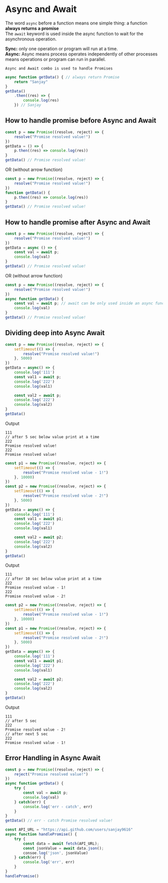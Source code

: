 <h1>Async and Await</h1>

The word `async` before a function means one simple thing: a function **always returns a promise**</br>
The `await` keyword is used inside the async function to wait for the asynchronous operation.</br>

**Sync:** only one operation or program will run at a time.</br>
**Async:** Async means process operates independently of other processes means operations or program can run in parallel.</br>

`Async and Await combo is used to handle Promises`

```javascript
async function getData() { // always return Promise
    return "Sanjay"
}
getData()
    .then((res) => {
        console.log(res)
    }) // Sanjay
```

<h2>How to handle promise before Async and Await</h2>

```javascript
const p = new Promise((resolve, reject) => {
    resolve("Promise resolved value!")
})
getData = () => {
    p.then((res) => console.log(res))
}
getData() // Promise resolved value!
```
OR (without arrow function)

```javascript
const p = new Promise((resolve, reject) => {
    resolve("Promise resolved value!")
})
function getData() {
    p.then((res) => console.log(res))
}
getData() // Promise resolved value!
```

<h2>How to handle promise after Async and Await</h2>

```javascript
const p = new Promise((resolve, reject) => {
    resolve("Promise resolved value!")
})
getData = async () => {
    const val = await p;
    console.log(val)
}
getData() // Promise resolved value!
```
OR (without arrow function)

```javascript
const p = new Promise((resolve, reject) => {
    resolve("Promise resolved value!")
})
async function getData() {
    const val = await p; // await can be only used inside an async function
    console.log(val)
}
getData() // Promise resolved value!
```

<h2>Dividing deep into Async Await</h2>

```javascript
const p = new Promise((resolve, reject) => {
    setTimeout(() => {
        resolve("Promise resolved value!")
    }, 5000)
})
getData = async() => {
    console.log('111')
    const val1 = await p;
    console.log('222')
    console.log(val1)

    const val2 = await p;
    console.log('222')
    console.log(val2)
}
getData()
```
Output
```
111
// after 5 sec below value print at a time
222
Promise resolved value!
222
Promise resolved value!
```

```javascript
const p1 = new Promise((resolve, reject) => {
    setTimeout(() => {
        resolve("Promise resolved value - 1!")
    }, 10000)
})
const p2 = new Promise((resolve, reject) => {
    setTimeout(() => {
        resolve("Promise resolved value - 2!")
    }, 5000)
})
getData = async() => {
    console.log('111')
    const val1 = await p1;
    console.log('222')
    console.log(val1)

    const val2 = await p2;
    console.log('222')
    console.log(val2)
}
getData()
```
Output
```
111
// after 10 sec below value print at a time
222
Promise resolved value - 1!
222
Promise resolved value - 2!
```

```javascript
const p2 = new Promise((resolve, reject) => {
    setTimeout(() => {
        resolve("Promise resolved value - 1!")
    }, 10000)
})
const p1 = new Promise((resolve, reject) => {
    setTimeout(() => {
        resolve("Promise resolved value - 2!")
    }, 5000)
})
getData = async() => {
    console.log('111')
    const val1 = await p1;
    console.log('222')
    console.log(val1)

    const val2 = await p2;
    console.log('222')
    console.log(val2)
}
getData()
```
Output
```
111
// after 5 sec
222
Promise resolved value - 2!
// after next 5 sec
222
Promise resolved value - 1!
```

<h2>Error Handling in Async Await</h2>

```javascript
const p = new Promise((resolve, reject) => {
    reject("Promise resolved value!")
})
async function getData() {
    try {
        const val = await p;
        console.log(val)
    } catch(err) {
        console.log('err - catch', err)
    }
}
getData() // err - catch Promise resolved value!
```

```javascript
const API_URL = "https://api.github.com/users/sanjay9616"
async function handlePromise() {
    try {
        const data = await fetch(API_URL);
        const jsonValue = await data.json();
        consoe.log('json', jsonValue)
    } catch(err) {
        console.log('err', err)
    }
}
handlePromise()
```
